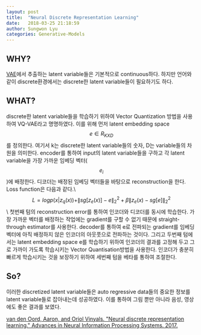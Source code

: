 ```yaml
---
layout: post
title:  "Neural Discrete Representation Learning"
date:   2018-03-25 21:18:59
author: Sungwon Lyu
categories: Generative-Models
---
```


## WHY? 
[VAE](https://lyusungwon.github.io/dl/2018/02/11/vae.html)에서 추출하는 latent variable들은 기본적으로 continuous하다. 하지만 언어와 같이 discrete환경에서는 discrete한 latent variable들이 필요하기도 하다.  

## WHAT?
discrete한 latent variable들을 학습하기 위하여 Vector Quantization 방법을 사용하여 VQ-VAE라고 명명하였다. 이를 위해 먼저 latent embedding space $$e \in R_{K X D}$$를 정의한다. 여기서 k는  discrete한 latent variable들의 숫자, D는 variable들의 차원을 의미한다. encoder를 통하여 input의 latent variable들을 구하고 각 latent variable을 가장 가까운 임베딩 벡터($$e_i$$)에 배정한다. 디코더는 배정된 임베딩 벡터들을 바탕으로 reconstruction을 한다. Loss function은 다음과 같다.\\
$$L = logp(x|z_q(x)) + \|sg[z_e(x)] - e\|^2_2 + \beta\|z_e(x) - sg[e]\|^2_2$$\\
첫번째 텀의 reconstruction error를 통하여 인코더와 디코더를 동시에 학습한다. 가장 가까운 벡터를 배정하는 작업에는 gradient를 구할 수 없기 때문에 straight-through estimator를 사용한다. decoder를 통하여  e로 전파되는 gradient를 임베딩 벡터에 아직 배정하지 않은 인코더의 아웃풋으로 전파하는 것이다. 그리고 두번째 텀에서는 latent embedding space e를 학습하기 위하여 인코더의 결과를 고정해 두고 그로 가까이 가도록 학습시키는 Vector Quantisation방법을 사용한다. 인코더가 충분히 빠르게 학습시키는 것을 보장하기 위하여 세번째 텀을 베타를 통하여 조절한다. 

## So?
이러한 discretized latent variable들은 auto regressive data들의 중요한 정보를 latent variable들로 잡아내는데 성공하였다. 이를 통하여 그림 뿐만 아니라 음성, 영상에도 좋은 결과를 보였다. 

[van den Oord, Aaron, and Oriol Vinyals. "Neural discrete representation learning." Advances in Neural Information Processing Systems. 2017.](http://papers.nips.cc/paper/7210-neural-discrete-representation-learning)